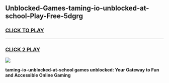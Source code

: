 
## Unblocked-Games-taming-io-unblocked-at-school-Play-Free-5dgrg
<h3>
<a href="https://premium76.site?title=taming-io-unblocked-at-school&ref=23A">CLICK TO PLAY</a></h3>
<hr>

<h3>
<a href="https://premium76.site?title=taming-io-unblocked-at-school&ref=23A">CLICK 2 PLAY</a>
  
</h3>

<a href="https://premium76.site?title=taming-io-unblocked-at-school&ref=23A"><img src="https://clearcache.store/games.png"></a>


**taming-io-unblocked-at-school games unblocked: Your Gateway to Fun and Accessible Online Gaming**
